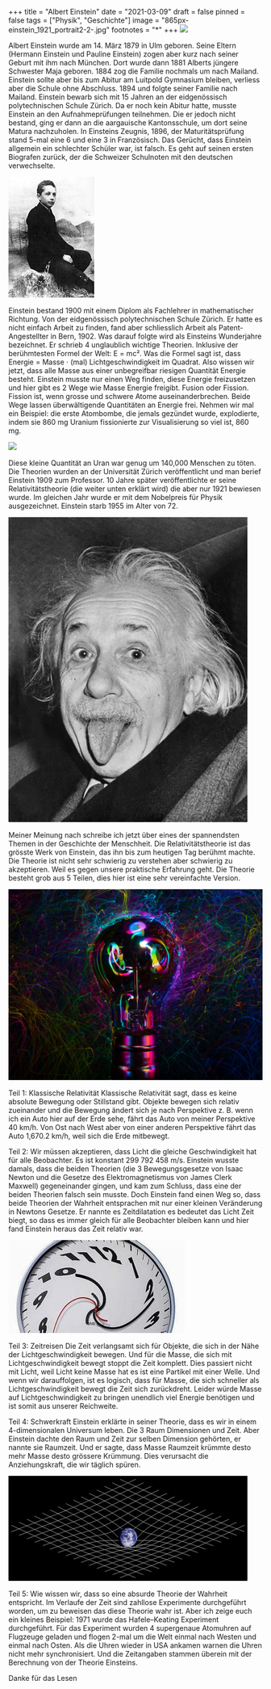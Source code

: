 +++
title = "Albert Einstein"
date = "2021-03-09"
draft = false
pinned = false
tags = ["Physik", "Geschichte"]
image = "865px-einstein_1921_portrait2-2-.jpg"
footnotes = "*"
+++
![](https://cdn.britannica.com/59/23359-131-42CFFC3D/Albert-Einstein.jpg)

Albert Einstein wurde am 14. März 1879 in Ulm geboren. Seine Eltern (Hermann Einstein und Pauline Einstein) zogen aber kurz nach seiner Geburt mit ihm nach München. Dort wurde dann 1881 Alberts jüngere Schwester Maja geboren. 1884 zog die Familie nochmals um nach Mailand. Einstein sollte aber bis zum Abitur am Luitpold Gymnasium bleiben, verliess aber die Schule ohne Abschluss. 1894 und folgte seiner Familie nach Mailand. Einstein bewarb sich mit 15 Jahren an der eidgenössisch polytechnischen Schule Zürich. Da er noch kein Abitur hatte, musste Einstein an den Aufnahmeprüfungen teilnehmen. Die er jedoch nicht bestand, ging er dann an die aargauische Kantonsschule, um dort seine Matura nachzuholen. In Einsteins Zeugnis, 1896, der Maturitätsprüfung stand 5-mal eine 6 und eine 3 in Französisch. Das Gerücht, dass Einstein allgemein ein schlechter Schüler war, ist falsch. Es geht auf seinen ersten Biografen zurück, der die Schweizer Schulnoten mit den deutschen verwechselte.



![](170px-albert_einstein_as_a_child.jpg)

Einstein bestand 1900 mit einem Diplom als Fachlehrer in mathematischer Richtung. Von der eidgenössisch polytechnischen Schule Zürich. Er hatte es nicht einfach Arbeit zu finden, fand aber schliesslich Arbeit als Patent-Angestellter in Bern, 1902. Was darauf folgte wird als Einsteins Wunderjahre bezeichnet. Er schrieb 4 unglaublich wichtige Theorien. Inklusive der berühmtesten Formel der Welt: E = mc². Was die Formel sagt ist, dass Energie = Masse ⋅ (mal) Lichtgeschwindigkeit im Quadrat. Also wissen wir jetzt, dass alle Masse aus einer unbegreifbar riesigen Quantität Energie besteht. Einstein musste nur einen Weg finden, diese Energie freizusetzen und hier gibt es 2 Wege wie Masse Energie freigibt. Fusion oder Fission. Fission ist, wenn grosse und schwere Atome auseinanderbrechen. Beide Wege lassen überwältigende Quantitäten an Energie frei. Nehmen wir mal ein Beispiel: die erste Atombombe, die jemals gezündet wurde, explodierte, indem sie 860 mg Uranium fissionierte
zur Visualisierung so viel ist, 860 mg.



![](https://upload.wikimedia.org/wikipedia/commons/4/4f/BIC_blue_pen_cap.jpg)

Diese kleine Quantität an Uran war genug um 140,000 Menschen zu töten. Die Theorien wurden an der Universität Zürich veröffentlicht und man berief Einstein 1909 zum Professor. 10 Jahre später veröffentlichte er seine Relativitätstheorie (die weiter unten erklärt wird) die aber nur 1921 bewiesen wurde. Im gleichen Jahr wurde er mit dem Nobelpreis für Physik ausgezeichnet. Einstein starb 1955 im Alter von 72.



![](download-1-.jpg)

Meiner Meinung nach schreibe ich jetzt über eines der spannendsten Themen in der Geschichte der Menschheit. Die Relativitätstheorie ist das grösste Werk von Einstein, das ihn bis zum heutigen Tag berühmt machte. Die Theorie ist nicht sehr schwierig zu verstehen aber schwierig zu akzeptieren. Weil es gegen unsere praktische Erfahrung geht. Die Theorie besteht grob aus 5 Teilen, dies hier ist eine sehr vereinfachte Version.



![](pexels-meryl-katys-6978617-1-.jpg)

Teil 1: Klassische Relativität
Klassische Relativität sagt, dass es keine absolute Bewegung oder Stillstand gibt. Objekte bewegen sich relativ zueinander und die Bewegung ändert sich je nach Perspektive z. B. wenn ich ein Auto hier auf der Erde sehe, fährt das Auto von meiner Perspektive 40 km/h. Von Ost nach West aber von einer anderen Perspektive fährt das Auto 1,670.2 km/h, weil sich die Erde mitbewegt.

Teil 2:
Wir müssen akzeptieren, dass Licht die gleiche Geschwindigkeit hat für alle Beobachter. Es ist konstant 299 792 458 m/s. Einstein wusste damals, dass die beiden Theorien (die 3 Bewegungsgesetze von Isaac Newton und die Gesetze des Elektromagnetismus von James Clerk Maxwell) gegeneinander gingen, und kam zum Schluss, dass eine der beiden Theorien falsch sein musste. Doch Einstein fand einen Weg so, dass beide Theorien der Wahrheit
entsprachen mit nur einer kleinen Veränderung in Newtons Gesetze. Er nannte es Zeitdilatation es bedeutet das Licht Zeit biegt, so dass es immer gleich für alle Beobachter bleiben kann und hier fand Einstein heraus das Zeit relativ war.



![](d-1-.jpg)

Teil 3: Zeitreisen
Die Zeit verlangsamt sich für Objekte, die sich in der Nähe der Lichtgeschwindigkeit bewegen. Und für die Masse, die sich mit Lichtgeschwindigkeit bewegt stoppt die Zeit komplett. Dies passiert nicht mit Licht, weil Licht keine Masse hat es ist eine Partikel mit einer Welle. Und wenn wir darauffolgen, ist es logisch, dass für Masse, die sich schneller als Lichtgeschwindigkeit bewegt die Zeit sich zurückdreht. Leider würde Masse auf Lichtgeschwindigkeit zu bringen unendlich viel Energie benötigen und ist somit aus unserer Reichweite.

Teil 4: Schwerkraft
Einstein erklärte in seiner Theorie, dass es wir in einem 4-dimensionalen Universum leben. Die 3 Raum Dimensionen und Zeit. Aber Einstein dachte den Raum und Zeit zur selben Dimension gehörten, er nannte sie Raumzeit. Und er sagte, dass Masse Raumzeit krümmte desto mehr Masse desto grössere Krümmung. Dies verursacht die Anziehungskraft, die wir täglich spüren.



![](download-2-.jpg)

Teil 5:
Wie wissen wir, dass so eine absurde Theorie der Wahrheit entspricht. Im Verlaufe der Zeit sind zahllose Experimente durchgeführt worden, um zu beweisen das diese Theorie wahr ist. Aber ich zeige euch ein kleines Beispiel: 1971 wurde das Hafele–Keating Experiment durchgeführt. Für das Experiment wurden 4 supergenaue Atomuhren auf Flugzeuge geladen und flogen 2-mal um die Welt einmal nach Westen und einmal nach Osten. Als die Uhren wieder in USA ankamen warnen die Uhren nicht mehr synchronisiert. Und die Zeitangaben
stammen überein mit der Berechnung von der Theorie Einsteins. 

Danke für das Lesen